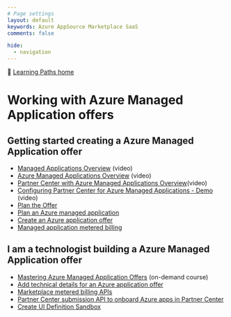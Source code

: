 ```yaml
---
# Page settings
layout: default
keywords: Azure AppSource Marketplace SaaS
comments: false

hide:
  - navigation
---
```


🚦 [Learning Paths home](./index.md)

# Working with Azure Managed Application offers

## Getting started creating a Azure Managed Application offer		

- [Managed Applications Overview](https://microsoft.github.io/Mastering-the-Marketplace/ama/-#managed-applications-overview) (video)
- [Azure Managed Applications Overview](https://microsoft.github.io/Mastering-the-Marketplace/ama/-#azure-managed-applications-overview) (video)
- [Partner Center with Azure Managed Applications Overview](https://microsoft.github.io/-Mastering-the-Marketplace/ama/#partner-center-with-azure-managed-applications-overview)(video)
- [Configuring Partner Center for Azure Managed Applications - Demo](https://microsoft.github.io/-Mastering-the-Marketplace/ama/#configuring-partner-center-for-azure-managed-applications-demo) (video)
- [Plan the Offer](https://docs.microsoft.com/en-us/azure/marketplace/plan-azure-application-offer)
- [Plan an Azure managed application](https://docs.microsoft.com/en-us/azure/marketplace/-plan-azure-app-managed-app)
- [Create an Azure application offer](https://docs.microsoft.com/en-us/azure/marketplace/azure-app-offer-setup)
- [Managed application metered billing](https://docs.microsoft.com/en-us/azure/marketplace/-azure-app-metered-billing)

## I am a technologist building a Azure Managed Application offer		
- [Mastering Azure Managed Application Offers](https://microsoft.github.io/Mastering-the-Marketplace/ama/) (on-demand course)
- [Add technical details for an Azure application offer](https://docs.microsoft.com/en-us/azure/marketplace/azure-app-technical-configuration)
- [Marketplace metered billing APIs](https://docs.microsoft.com/en-us/azure/marketplace/marketplace-metering-service-apis)
- [Partner Center submission API to onboard Azure apps in Partner Center](https://docs.microsoft.com/en-us/azure/marketplace/azure-app-apis)
- [Create UI Definition Sandbox](https://portal.azure.com/?feature.customPortal=false#view/Microsoft_Azure_CreateUIDef/SandboxBlade)

